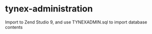 tynex-administration
====================

Import to Zend Studio 9, and use TYNEXADMIN.sql to import database contents